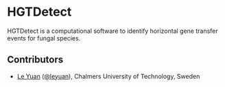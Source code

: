 # HGTDetect
HGTDetect is a computational software to identify horizontal gene transfer events for fungal species.

## Contributors
* [Le Yuan](https://www.chalmers.se/en/Staff/Pages/leyu.aspx) ([@leyuan](https://github.com/le-yuan)), Chalmers University of Technology, Sweden

